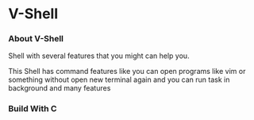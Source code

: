 # V-Shell

### About V-Shell
Shell with several features that you might can help you.

This Shell has command features like you can open programs like vim or something without open new terminal again and you can run task in background and many features

### Build With C

